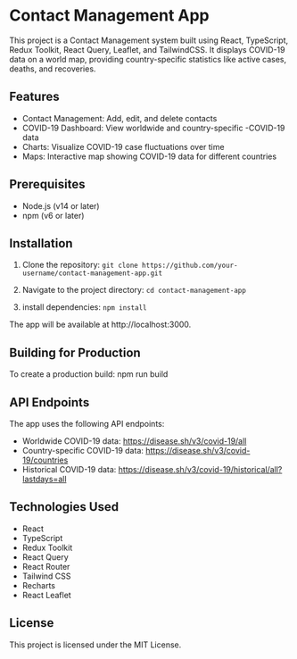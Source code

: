 # Contact Management App

This project is a Contact Management system built using React, TypeScript, Redux Toolkit, React Query, Leaflet, and TailwindCSS. It displays COVID-19 data on a world map, providing country-specific statistics like active cases, deaths, and recoveries.

## Features

- Contact Management: Add, edit, and delete contacts
- COVID-19 Dashboard: View worldwide and country-specific -COVID-19 data
- Charts: Visualize COVID-19 case fluctuations over time
- Maps: Interactive map showing COVID-19 data for different countries

## Prerequisites

- Node.js (v14 or later)
- npm (v6 or later)

## Installation

1. Clone the repository:
`git clone https://github.com/your-username/contact-management-app.git`

2. Navigate to the project directory:
`cd contact-management-app`

2. install dependencies:
`npm install`

The app will be available at http://localhost:3000.

## Building for Production

To create a production build:
npm run build

## API Endpoints
The app uses the following API endpoints:

- Worldwide COVID-19 data: https://disease.sh/v3/covid-19/all
- Country-specific COVID-19 data: https://disease.sh/v3/covid-19/countries
- Historical COVID-19 data: https://disease.sh/v3/covid-19/historical/all?lastdays=all

## Technologies Used

- React
- TypeScript
- Redux Toolkit
- React Query
- React Router
- Tailwind CSS
- Recharts
- React Leaflet

## License
This project is licensed under the MIT License.